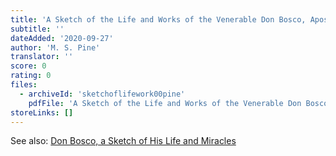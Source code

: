 ```yaml
---
title: 'A Sketch of the Life and Works of the Venerable Don Bosco, Apostle of Youth'
subtitle: ''
dateAdded: '2020-09-27'
author: 'M. S. Pine'
translator: ''
score: 0
rating: 0
files:
  - archiveId: 'sketchoflifework00pine'
    pdfFile: 'A Sketch of the Life and Works of the Venerable Don Bosco, Apostle of Youth.pdf'
storeLinks: []
---
```


See also: [Don Bosco, a Sketch of His Life and Miracles](/books/don-bosco-sketch-life-miracles.html)
